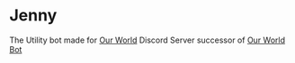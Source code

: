# Jenny

The Utility bot made for [Our World](https://discord.gg/ZFneUZAjf3) Discord Server successor of [Our World Bot](https://github.com/NotGhex/ourworld-bot)